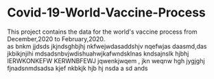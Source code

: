 # Covid-19-World-Vaccine-Process
This project contains  the data for the world's vaccine process from December,2020 to February,2020.  
as
bnkm
jjdsds
jkjndsghbjhj
nkfwejwdasaddshjv
nqefwjas
daasmd,das jkbikjnjihi
mdsadsnbvjwdishuahwjkafwndsklnas
kndsajnslk
hjbhj
IERWKONKEFW
KERWNBFEWJ
jqwenkjwqem , jkn
weqnw
hgh
jygjghj
fjnadsnmdsadsa
kjef
nkbkjk
hjb hj
nsda a
sd ands
